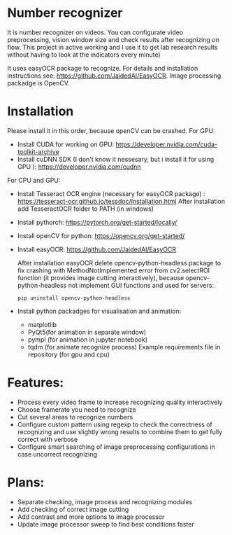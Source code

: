 # Number recognizer
It is number recognizer on videos. You can configurate video preprocessing, vision window size and check results after recognizing on flow. This project in active working and I use it to get lab research results without having to look at the indicators every minute)

It uses easyOCR package to recognize. For details and installation instructions see: https://github.com/JaidedAI/EasyOCR. Image processing packadge is OpenCV.

# Installation
Please install it in this order, because openCV can be crashed.
For GPU:
 * Install CUDA for working on GPU: https://developer.nvidia.com/cuda-toolkit-archive
 * Install cuDNN SDK (I don't know it nessesary, but i install it for using GPU ): https://developer.nvidia.com/cudnn

 For CPU and GPU:
 * Install Tesseract OCR engine (necessary for easyOCR package) : https://tesseract-ocr.github.io/tessdoc/Installation.html
 After installation add TesseractOCR folder to PATH (in windows)
 * Install pythorch: https://pytorch.org/get-started/locally/
 * Install openCV for python: https://opencv.org/get-started/
 * Install easyOCR: https://github.com/JaidedAI/EasyOCR

   After installation easyOCR delete opencv-python-headless package to fix crashing with MethodNotImplemented error from cv2.selectROI function (it provides image cutting interactively), because opencv-python-headless not implement GUI functions and used for servers:

   ```pip uninstall opencv-python-headless```
 * Install python packadges for visualisation and animation:
    * matplotlib
    * PyQt5(for animation in separate window)
    * pympl (for animation in jupyter notebook)
    * tqdm (for animate recognize process)
Example requirements file in repository (for gpu and cpu)
# Features:
 * Process every video frame to increase recognizing quality interactively
 * Choose framerate you need to recognize
 * Cut several areas to recognize numbers
 * Configure custom pattern using regexp to check the correctness of recognizing and use slightly wrong results to combine them to get fully correct with verbose
 * Configure smart searching of image preprocessing configurations in case uncorrect recognizing


# Plans:
 * Separate checking, image process and recognizing modules
 * Add checking of correct image cutting
 * Add contrast and more options to image processor
 * Update image processor sweep to find best conditions faster
